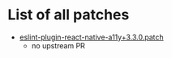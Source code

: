 # List of all patches

- [eslint-plugin-react-native-a11y+3.3.0.patch](eslint-plugin-react-native-a11y+3.3.0.patch)
    - no upstream PR
